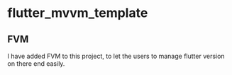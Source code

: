 # flutter_mvvm_template

## FVM
I have added FVM to this project, to let the users to manage flutter version on there end easily.
